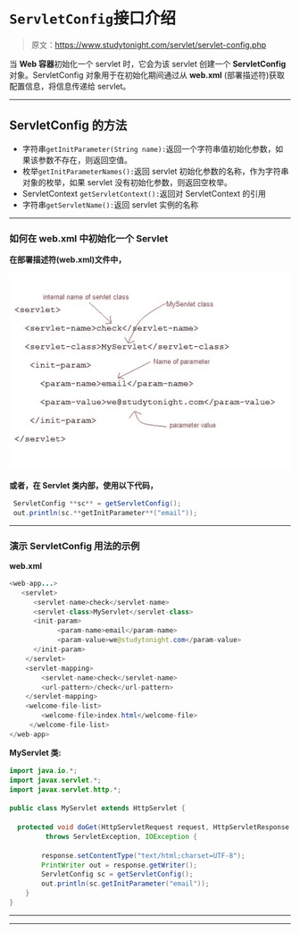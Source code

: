 # `ServletConfig`接口介绍

> 原文：<https://www.studytonight.com/servlet/servlet-config.php>

当 **Web 容器**初始化一个 servlet 时，它会为该 servlet 创建一个 **ServletConfig** 对象。ServletConfig 对象用于在初始化期间通过从 **web.xml** (部署描述符)获取配置信息，将信息传递给 servlet。

* * *

## ServletConfig 的方法

*   字符串`getInitParameter(String name):`返回一个字符串值初始化参数，如果该参数不存在，则返回空值。
*   枚举`getInitParameterNames():`返回 servlet 初始化参数的名称，作为字符串对象的枚举，如果 servlet 没有初始化参数，则返回空枚举。
*   ServletContext `getServletContext():`返回对 ServletContext 的引用
*   字符串`getServletName():`返回 servlet 实例的名称

* * *

### 如何在 web.xml 中初始化一个 Servlet

**在部署描述符(web.xml)文件中，**

![how to initialize a servlet using deployment descriptor](img/91d1faf326a228d2fc9b10fb5e060912.png)

**或者，在 Servlet 类内部，使用以下代码，**

```java
 ServletConfig **sc** = getServletConfig();
 out.println(sc.**getInitParameter**("email")); 
```

* * *

### 演示 ServletConfig 用法的示例

**web.xml**

```java
<web-app...>
   <servlet>
      <servlet-name>check</servlet-name>
      <servlet-class>MyServlet</servlet-class>
      <init-param>
            <param-name>email</param-name>
            <param-value>we@studytonight.com</param-value>
      </init-param>
    </servlet>
    <servlet-mapping>
        <servlet-name>check</servlet-name>
        <url-pattern>/check</url-pattern>
    </servlet-mapping>
    <welcome-file-list>
        <welcome-file>index.html</welcome-file>
     </welcome-file-list>   
</web-app> 
```

**MyServlet 类:**

```java
import java.io.*;
import javax.servlet.*;
import javax.servlet.http.*;

public class MyServlet extends HttpServlet {

  protected void doGet(HttpServletRequest request, HttpServletResponse response)
         throws ServletException, IOException {

        response.setContentType("text/html;charset=UTF-8");
        PrintWriter out = response.getWriter();
        ServletConfig sc = getServletConfig();
        out.println(sc.getInitParameter("email")); 
    }
} 
```

* * *

* * *